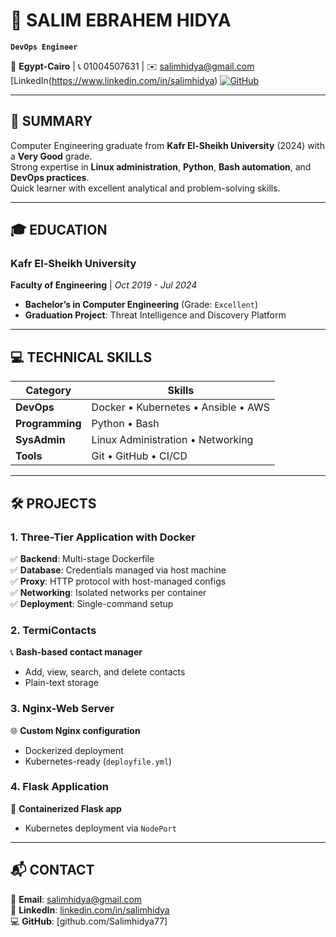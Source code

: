 # 👋 SALIM EBRAHEM HIDYA
**`DevOps Engineer`**  

📍 **Egypt-Cairo** | 📞 01004507631 | ✉️ salimhidya@gmail.com  
[LinkedIn(https://www.linkedin.com/in/salimhidya) 
[![GitHub](https://img.shields.io/badge/-GitHub-181717?logo=github)](https://github.com/Salimhidya77)  

---

## 🚀 **SUMMARY**
Computer Engineering graduate from **Kafr El-Sheikh University** (2024) with a **Very Good** grade.  
Strong expertise in **Linux administration**, **Python**, **Bash automation**, and **DevOps practices**.  
Quick learner with excellent analytical and problem-solving skills.  

---

## 🎓 **EDUCATION**
### **Kafr El-Sheikh University**  
**Faculty of Engineering** | *Oct 2019 - Jul 2024*  
- **Bachelor’s in Computer Engineering** (Grade: `Excellent`)  
- **Graduation Project**: Threat Intelligence and Discovery Platform  

---

## 💻 **TECHNICAL SKILLS**
| **Category**         | **Skills**                              |
|----------------------|-----------------------------------------|
| **DevOps**           | Docker • Kubernetes • Ansible • AWS     |
| **Programming**      | Python • Bash                           |
| **SysAdmin**         | Linux Administration • Networking       |
| **Tools**            | Git • GitHub • CI/CD                    |

---

## 🛠️ **PROJECTS**
### **1. Three-Tier Application with Docker**  
✅ **Backend**: Multi-stage Dockerfile  
✅ **Database**: Credentials managed via host machine  
✅ **Proxy**: HTTP protocol with host-managed configs  
✅ **Networking**: Isolated networks per container  
✅ **Deployment**: Single-command setup  

### **2. TermiContacts**  
📞 **Bash-based contact manager**  
- Add, view, search, and delete contacts  
- Plain-text storage  

### **3. Nginx-Web Server**  
🌐 **Custom Nginx configuration**  
- Dockerized deployment  
- Kubernetes-ready (`deployfile.yml`)  

### **4. Flask Application**  
🐍 **Containerized Flask app**  
- Kubernetes deployment via `NodePort` 
---

## 📬 **CONTACT**
📧 **Email**: [salimhidya@gmail.com](mailto:salimhidya@gmail.com)  
🔗 **LinkedIn**: [linkedin.com/in/salimhidya](https://www.linkedin.com/in/salimhidya)  
💻 **GitHub**: [github.com/Salimhidya77] 

<!--
**Salimhidya77/Salimhidya77** is a ✨ _special_ ✨ repository because its `README.md` (this file) appears on your GitHub profile.

Here are some ideas to get you started:

- 🔭 I’m currently working on ...
- 🌱 I’m currently learning ...
- 👯 I’m looking to collaborate on ...
- 🤔 I’m looking for help with ...
- 💬 Ask me about ...
- 📫 How to reach me: ...
- 😄 Pronouns: ...
- ⚡ Fun fact: ...
-->
